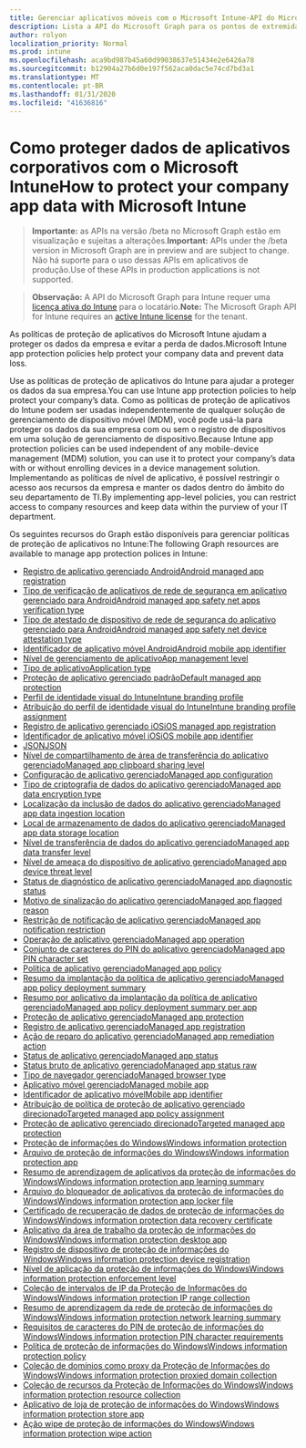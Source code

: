 ```yaml
---
title: Gerenciar aplicativos móveis com o Microsoft Intune-API do Microsoft Graph
description: Lista a API do Microsoft Graph para os pontos de extremidade do Intune (REST) relacionadas ao gerenciamento de aplicativo móvel (MAM) para uma organização de locatário.
author: rolyon
localization_priority: Normal
ms.prod: intune
ms.openlocfilehash: aca9bd987b45a60d99038637e51434e2e6426a78
ms.sourcegitcommit: b12904a27b6d0e197f562aca0dac5e74cd7bd3a1
ms.translationtype: MT
ms.contentlocale: pt-BR
ms.lasthandoff: 01/31/2020
ms.locfileid: "41636816"
---
```

# <a name="how-to-protect-your-company-app-data-with-microsoft-intune"></a><span data-ttu-id="4568a-103">Como proteger dados de aplicativos corporativos com o Microsoft Intune</span><span class="sxs-lookup"><span data-stu-id="4568a-103">How to protect your company app data with Microsoft Intune</span></span>

> <span data-ttu-id="4568a-104">**Importante:** as APIs na versão /beta no Microsoft Graph estão em visualização e sujeitas a alterações.</span><span class="sxs-lookup"><span data-stu-id="4568a-104">**Important:** APIs under the /beta version in Microsoft Graph are in preview and are subject to change.</span></span> <span data-ttu-id="4568a-105">Não há suporte para o uso dessas APIs em aplicativos de produção.</span><span class="sxs-lookup"><span data-stu-id="4568a-105">Use of these APIs in production applications is not supported.</span></span>

> <span data-ttu-id="4568a-106">**Observação:** A API do Microsoft Graph para Intune requer uma [licença ativa do Intune](https://go.microsoft.com/fwlink/?linkid=839381) para o locatário.</span><span class="sxs-lookup"><span data-stu-id="4568a-106">**Note:** The Microsoft Graph API for Intune requires an [active Intune license](https://go.microsoft.com/fwlink/?linkid=839381) for the tenant.</span></span>

<span data-ttu-id="4568a-107">As políticas de proteção de aplicativos do Microsoft Intune ajudam a proteger os dados da empresa e evitar a perda de dados.</span><span class="sxs-lookup"><span data-stu-id="4568a-107">Microsoft Intune app protection policies help protect your company data and prevent data loss.</span></span>

<span data-ttu-id="4568a-108">Use as políticas de proteção de aplicativos do Intune para ajudar a proteger os dados da sua empresa.</span><span class="sxs-lookup"><span data-stu-id="4568a-108">You can use Intune app protection policies to help protect your company’s data.</span></span> <span data-ttu-id="4568a-109">Como as políticas de proteção de aplicativos do Intune podem ser usadas independentemente de qualquer solução de gerenciamento de dispositivo móvel (MDM), você pode usá-la para proteger os dados da sua empresa com ou sem o registro de dispositivos em uma solução de gerenciamento de dispositivo.</span><span class="sxs-lookup"><span data-stu-id="4568a-109">Because Intune app protection policies can be used independent of any mobile-device management (MDM) solution, you can use it to protect your company’s data with or without enrolling devices in a device management solution.</span></span> <span data-ttu-id="4568a-110">Implementando as políticas de nível de aplicativo, é possível restringir o acesso aos recursos da empresa e manter os dados dentro do âmbito do seu departamento de TI.</span><span class="sxs-lookup"><span data-stu-id="4568a-110">By implementing app-level policies, you can restrict access to company resources and keep data within the purview of your IT department.</span></span>

<span data-ttu-id="4568a-111">Os seguintes recursos do Graph estão disponíveis para gerenciar políticas de proteção de aplicativos no Intune:</span><span class="sxs-lookup"><span data-stu-id="4568a-111">The following Graph resources are available to manage app protection polices in Intune:</span></span>

- [<span data-ttu-id="4568a-112">Registro de aplicativo gerenciado Android</span><span class="sxs-lookup"><span data-stu-id="4568a-112">Android managed app registration</span></span>](intune-mam-androidmanagedappregistration.md)
- [<span data-ttu-id="4568a-113">Tipo de verificação de aplicativos de rede de segurança em aplicativo gerenciado para Android</span><span class="sxs-lookup"><span data-stu-id="4568a-113">Android managed app safety net apps verification type</span></span>](intune-mam-androidmanagedappsafetynetappsverificationtype.md)
- [<span data-ttu-id="4568a-114">Tipo de atestado de dispositivo de rede de segurança do aplicativo gerenciado para Android</span><span class="sxs-lookup"><span data-stu-id="4568a-114">Android managed app safety net device attestation type</span></span>](intune-mam-androidmanagedappsafetynetdeviceattestationtype.md)
- [<span data-ttu-id="4568a-115">Identificador de aplicativo móvel Android</span><span class="sxs-lookup"><span data-stu-id="4568a-115">Android mobile app identifier</span></span>](intune-mam-androidmobileappidentifier.md)
- [<span data-ttu-id="4568a-116">Nível de gerenciamento de aplicativo</span><span class="sxs-lookup"><span data-stu-id="4568a-116">App management level</span></span>](intune-mam-appmanagementlevel.md)
- [<span data-ttu-id="4568a-117">Tipo de aplicativo</span><span class="sxs-lookup"><span data-stu-id="4568a-117">Application type</span></span>](intune-wip-applicationtype.md)
- [<span data-ttu-id="4568a-118">Proteção de aplicativo gerenciado padrão</span><span class="sxs-lookup"><span data-stu-id="4568a-118">Default managed app protection</span></span>](intune-mam-defaultmanagedappprotection.md)
- [<span data-ttu-id="4568a-119">Perfil de identidade visual do Intune</span><span class="sxs-lookup"><span data-stu-id="4568a-119">Intune branding profile</span></span>](intune-wip-intunebrandingprofile.md)
- [<span data-ttu-id="4568a-120">Atribuição do perfil de identidade visual do Intune</span><span class="sxs-lookup"><span data-stu-id="4568a-120">Intune branding profile assignment</span></span>](intune-wip-intunebrandingprofileassignment.md)
- [<span data-ttu-id="4568a-121">Registro de aplicativo gerenciado iOS</span><span class="sxs-lookup"><span data-stu-id="4568a-121">iOS managed app registration</span></span>](intune-mam-iosmanagedappregistration.md)
- [<span data-ttu-id="4568a-122">Identificador de aplicativo móvel iOS</span><span class="sxs-lookup"><span data-stu-id="4568a-122">iOS mobile app identifier</span></span>](intune-mam-iosmobileappidentifier.md)
- [<span data-ttu-id="4568a-123">JSON</span><span class="sxs-lookup"><span data-stu-id="4568a-123">JSON</span></span>](intune-mam-json.md)
- [<span data-ttu-id="4568a-124">Nível de compartilhamento de área de transferência do aplicativo gerenciado</span><span class="sxs-lookup"><span data-stu-id="4568a-124">Managed app clipboard sharing level</span></span>](intune-mam-managedappclipboardsharinglevel.md)
- [<span data-ttu-id="4568a-125">Configuração de aplicativo gerenciado</span><span class="sxs-lookup"><span data-stu-id="4568a-125">Managed app configuration</span></span>](intune-mam-managedappconfiguration.md)
- [<span data-ttu-id="4568a-126">Tipo de criptografia de dados do aplicativo gerenciado</span><span class="sxs-lookup"><span data-stu-id="4568a-126">Managed app data encryption type</span></span>](intune-mam-managedappdataencryptiontype.md)
- [<span data-ttu-id="4568a-127">Localização da inclusão de dados do aplicativo gerenciado</span><span class="sxs-lookup"><span data-stu-id="4568a-127">Managed app data ingestion location</span></span>](intune-mam-managedappdataingestionlocation.md)
- [<span data-ttu-id="4568a-128">Local de armazenamento de dados do aplicativo gerenciado</span><span class="sxs-lookup"><span data-stu-id="4568a-128">Managed app data storage location</span></span>](intune-mam-managedappdatastoragelocation.md)
- [<span data-ttu-id="4568a-129">Nível de transferência de dados do aplicativo gerenciado</span><span class="sxs-lookup"><span data-stu-id="4568a-129">Managed app data transfer level</span></span>](intune-mam-managedappdatatransferlevel.md)
- [<span data-ttu-id="4568a-130">Nível de ameaça do dispositivo de aplicativo gerenciado</span><span class="sxs-lookup"><span data-stu-id="4568a-130">Managed app device threat level</span></span>](intune-mam-managedappdevicethreatlevel.md)
- [<span data-ttu-id="4568a-131">Status de diagnóstico de aplicativo gerenciado</span><span class="sxs-lookup"><span data-stu-id="4568a-131">Managed app diagnostic status</span></span>](intune-mam-managedappdiagnosticstatus.md)
- [<span data-ttu-id="4568a-132">Motivo de sinalização do aplicativo gerenciado</span><span class="sxs-lookup"><span data-stu-id="4568a-132">Managed app flagged reason</span></span>](intune-mam-managedappflaggedreason.md)
- [<span data-ttu-id="4568a-133">Restrição de notificação de aplicativo gerenciado</span><span class="sxs-lookup"><span data-stu-id="4568a-133">Managed app notification restriction</span></span>](intune-mam-managedappnotificationrestriction.md)
- [<span data-ttu-id="4568a-134">Operação de aplicativo gerenciado</span><span class="sxs-lookup"><span data-stu-id="4568a-134">Managed app operation</span></span>](intune-mam-managedappoperation.md)
- [<span data-ttu-id="4568a-135">Conjunto de caracteres do PIN do aplicativo gerenciado</span><span class="sxs-lookup"><span data-stu-id="4568a-135">Managed app PIN character set</span></span>](intune-mam-managedapppincharacterset.md)
- [<span data-ttu-id="4568a-136">Política de aplicativo gerenciado</span><span class="sxs-lookup"><span data-stu-id="4568a-136">Managed app policy</span></span>](intune-mam-managedapppolicy.md)
- [<span data-ttu-id="4568a-137">Resumo da implantação da política de aplicativo gerenciado</span><span class="sxs-lookup"><span data-stu-id="4568a-137">Managed app policy deployment summary</span></span>](intune-mam-managedapppolicydeploymentsummary.md)
- [<span data-ttu-id="4568a-138">Resumo por aplicativo da implantação da política de aplicativo gerenciado</span><span class="sxs-lookup"><span data-stu-id="4568a-138">Managed app policy deployment summary per app</span></span>](intune-mam-managedapppolicydeploymentsummaryperapp.md)
- [<span data-ttu-id="4568a-139">Proteção de aplicativo gerenciado</span><span class="sxs-lookup"><span data-stu-id="4568a-139">Managed app protection</span></span>](intune-mam-managedappprotection.md)
- [<span data-ttu-id="4568a-140">Registro de aplicativo gerenciado</span><span class="sxs-lookup"><span data-stu-id="4568a-140">Managed app registration</span></span>](intune-mam-managedappregistration.md)
- [<span data-ttu-id="4568a-141">Ação de reparo do aplicativo gerenciado</span><span class="sxs-lookup"><span data-stu-id="4568a-141">Managed app remediation action</span></span>](intune-mam-managedappremediationaction.md)
- [<span data-ttu-id="4568a-142">Status de aplicativo gerenciado</span><span class="sxs-lookup"><span data-stu-id="4568a-142">Managed app status</span></span>](intune-mam-managedappstatus.md)
- [<span data-ttu-id="4568a-143">Status bruto de aplicativo gerenciado</span><span class="sxs-lookup"><span data-stu-id="4568a-143">Managed app status raw</span></span>](intune-mam-managedappstatusraw.md)
- [<span data-ttu-id="4568a-144">Tipo de navegador gerenciado</span><span class="sxs-lookup"><span data-stu-id="4568a-144">Managed browser type</span></span>](intune-mam-managedbrowsertype.md)
- [<span data-ttu-id="4568a-145">Aplicativo móvel gerenciado</span><span class="sxs-lookup"><span data-stu-id="4568a-145">Managed mobile app</span></span>](intune-mam-managedmobileapp.md)
- [<span data-ttu-id="4568a-146">Identificador de aplicativo móvel</span><span class="sxs-lookup"><span data-stu-id="4568a-146">Mobile app identifier</span></span>](intune-mam-mobileappidentifier.md)
- [<span data-ttu-id="4568a-147">Atribuição de política de proteção de aplicativo gerenciado direcionado</span><span class="sxs-lookup"><span data-stu-id="4568a-147">Targeted managed app policy assignment</span></span>](intune-mam-targetedmanagedapppolicyassignment.md)
- [<span data-ttu-id="4568a-148">Proteção de aplicativo gerenciado direcionado</span><span class="sxs-lookup"><span data-stu-id="4568a-148">Targeted managed app protection</span></span>](intune-mam-targetedmanagedappprotection.md)
- [<span data-ttu-id="4568a-149">Proteção de informações do Windows</span><span class="sxs-lookup"><span data-stu-id="4568a-149">Windows information protection</span></span>](intune-mam-windowsinformationprotection.md)
- [<span data-ttu-id="4568a-150">Arquivo de proteção de informações do Windows</span><span class="sxs-lookup"><span data-stu-id="4568a-150">Windows information protection app</span></span>](intune-mam-windowsinformationprotectionapp.md)
- [<span data-ttu-id="4568a-151">Resumo de aprendizagem de aplicativos da proteção de informações do Windows</span><span class="sxs-lookup"><span data-stu-id="4568a-151">Windows information protection app learning summary</span></span>](intune-wip-windowsinformationprotectionapplearningsummary.md)
- [<span data-ttu-id="4568a-152">Arquivo do bloqueador de aplicativos da proteção de informações do Windows</span><span class="sxs-lookup"><span data-stu-id="4568a-152">Windows information protection app locker file</span></span>](intune-mam-windowsinformationprotectionapplockerfile.md)
- [<span data-ttu-id="4568a-153">Certificado de recuperação de dados de proteção de informações do Windows</span><span class="sxs-lookup"><span data-stu-id="4568a-153">Windows information protection data recovery certificate</span></span>](intune-mam-windowsinformationprotectiondatarecoverycertificate.md)
- [<span data-ttu-id="4568a-154">Aplicativo da área de trabalho da proteção de informações do Windows</span><span class="sxs-lookup"><span data-stu-id="4568a-154">Windows information protection desktop app</span></span>](intune-mam-windowsinformationprotectiondesktopapp.md)
- [<span data-ttu-id="4568a-155">Registro de dispositivo de proteção de informações do Windows</span><span class="sxs-lookup"><span data-stu-id="4568a-155">Windows information protection device registration</span></span>](intune-mam-windowsinformationprotectiondeviceregistration.md)
- [<span data-ttu-id="4568a-156">Nível de aplicação da proteção de informações do Windows</span><span class="sxs-lookup"><span data-stu-id="4568a-156">Windows information protection enforcement level</span></span>](intune-mam-windowsinformationprotectionenforcementlevel.md)
- [<span data-ttu-id="4568a-157">Coleção de intervalos de IP da Proteção de Informações do Windows</span><span class="sxs-lookup"><span data-stu-id="4568a-157">Windows information protection IP range collection</span></span>](intune-mam-windowsinformationprotectioniprangecollection.md)
- [<span data-ttu-id="4568a-158">Resumo de aprendizagem da rede de proteção de informações do Windows</span><span class="sxs-lookup"><span data-stu-id="4568a-158">Windows information protection network learning summary</span></span>](intune-wip-windowsinformationprotectionnetworklearningsummary.md)
- [<span data-ttu-id="4568a-159">Requisitos de caracteres do PIN de proteção de informações do Windows</span><span class="sxs-lookup"><span data-stu-id="4568a-159">Windows information protection PIN character requirements</span></span>](intune-mam-windowsinformationprotectionpincharacterrequirements.md)
- [<span data-ttu-id="4568a-160">Política de proteção de informações do Windows</span><span class="sxs-lookup"><span data-stu-id="4568a-160">Windows information protection policy</span></span>](intune-mam-windowsinformationprotectionpolicy.md)
- [<span data-ttu-id="4568a-161">Coleção de domínios como proxy da Proteção de Informações do Windows</span><span class="sxs-lookup"><span data-stu-id="4568a-161">Windows information protection proxied domain collection</span></span>](intune-mam-windowsinformationprotectionproxieddomaincollection.md)
- [<span data-ttu-id="4568a-162">Coleção de recursos da Proteção de Informações do Windows</span><span class="sxs-lookup"><span data-stu-id="4568a-162">Windows information protection resource collection</span></span>](intune-mam-windowsinformationprotectionresourcecollection.md)
- [<span data-ttu-id="4568a-163">Aplicativo de loja de proteção de informações do Windows</span><span class="sxs-lookup"><span data-stu-id="4568a-163">Windows information protection store app</span></span>](intune-mam-windowsinformationprotectionstoreapp.md)
- [<span data-ttu-id="4568a-164">Ação wipe de proteção de informações do Windows</span><span class="sxs-lookup"><span data-stu-id="4568a-164">Windows information protection wipe action</span></span>](intune-mam-windowsinformationprotectionwipeaction.md)


